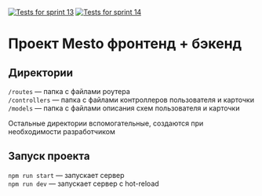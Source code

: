 [![Tests for sprint 13](https://github.com/woofmgn/express-mesto-gha/actions/workflows/tests-13-sprint.yml/badge.svg)](https://github.com/woofmgn/express-mesto-gha/actions/workflows/tests-13-sprint.yml)  [![Tests for sprint 14](https://github.com/woofmgn/express-mesto-gha/actions/workflows/tests-14-sprint.yml/badge.svg)](https://github.com/woofmgn/express-mesto-gha/actions/workflows/tests-14-sprint.yml)

# Проект Mesto фронтенд + бэкенд

## Директории

`/routes` — папка с файлами роутера  
`/controllers` — папка с файлами контроллеров пользователя и карточки  
`/models` — папка с файлами описания схем пользователя и карточки

Остальные директории вспомогательные, создаются при необходимости разработчиком

## Запуск проекта

`npm run start` — запускает сервер  
`npm run dev` — запускает сервер с hot-reload
